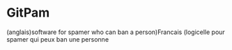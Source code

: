 # GitPam
(anglais)software for spamer who can ban a person)Francais (logicelle pour spamer qui peux ban une personne 
